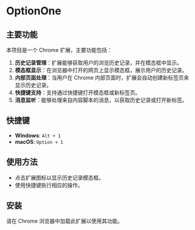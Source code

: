 # OptionOne

## 主要功能

本项目是一个 Chrome 扩展，主要功能包括：

1. **历史记录管理**：扩展能够获取用户的浏览历史记录，并在模态框中显示。
2. **模态框显示**：在浏览器中打开的网页上显示模态框，展示用户的历史记录。
3. **内部页面处理**：当用户在 Chrome 内部页面时，扩展会自动创建新标签页来显示历史记录。
4. **快捷键支持**：支持通过快捷键打开模态框或新标签页。
5. **消息监听**：能够处理来自内容脚本的消息，以获取历史记录或打开新标签。

## 快捷键

- **Windows**: `Alt + 1`
- **macOS**: `Option + 1`

## 使用方法

- 点击扩展图标以显示历史记录模态框。
- 使用快捷键执行相应的操作。

## 安装

请在 Chrome 浏览器中加载此扩展以使用其功能。
